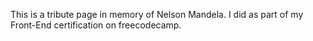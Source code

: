 This is a tribute page in memory of Nelson Mandela. I did as part of my
Front-End certification on freecodecamp.
